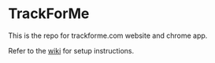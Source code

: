 # TrackForMe

This is the repo for trackforme.com website and chrome app.

Refer to the [wiki](https://github.com/nramirez/trackforme/wiki) for setup instructions.

